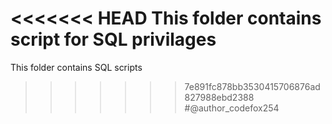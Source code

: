 <<<<<<< HEAD
This folder contains script for SQL privilages
=======
This folder contains SQL scripts
>>>>>>> 7e891fc878bb3530415706876ad827988ebd2388
#@author_codefox254
